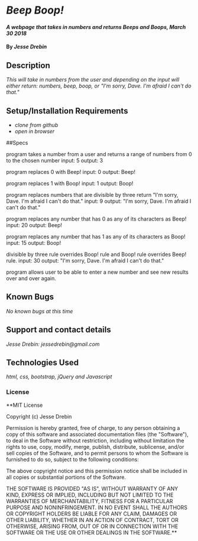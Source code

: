 # _Beep Boop!_

#### _A webpage that takes in numbers and returns Beeps and Boops, March 30 2018_

#### By _**Jesse Drebin**_

## Description

_This will take in numbers from the user and depending on the input will either return: numbers, beep, boop, or "I'm sorry, Dave. I'm afraid I can't do that."_

## Setup/Installation Requirements

* _clone from github_
* _open in browser_

##Specs

program takes a number from a user and returns a range of numbers from 0 to the chosen number
input: 5
output: 3

program replaces 0 with Beep!
input: 0
output: Beep!

program replaces 1 with Boop!
input: 1
output: Boop!

program replaces numbers that are divisible by three return "I'm sorry, Dave. I'm afraid I can't do that."
input: 9
output: "I'm sorry, Dave. I'm afraid I can't do that."

program replaces any number that has 0 as any of its characters as Beep!
input: 20
output: Beep!

program replaces any number that has 1 as any of its characters as Boop!
input: 15
output: Boop!

divisible by three rule overrides Boop! rule and Boop! rule overrides Beep! rule.
input: 30
output: "I'm sorry, Dave. I'm afraid I can't do that."

program allows user to be able to enter a new number and see new results over and over again.




## Known Bugs

_No known bugs at this time_

## Support and contact details

_Jesse Drebin: jessedrebin@gmail.com_

## Technologies Used

_html, css, bootstrap, jQuery and Javascript_

### License

**MIT License

Copyright (c) Jesse Drebin

Permission is hereby granted, free of charge, to any person obtaining a copy of this software and associated documentation files (the "Software"), to deal in the Software without restriction, including without limitation the rights to use, copy, modify, merge, publish, distribute, sublicense, and/or sell copies of the Software, and to permit persons to whom the Software is furnished to do so, subject to the following conditions:

The above copyright notice and this permission notice shall be included in all copies or substantial portions of the Software.

THE SOFTWARE IS PROVIDED "AS IS", WITHOUT WARRANTY OF ANY KIND, EXPRESS OR IMPLIED, INCLUDING BUT NOT LIMITED TO THE WARRANTIES OF MERCHANTABILITY, FITNESS FOR A PARTICULAR PURPOSE AND NONINFRINGEMENT. IN NO EVENT SHALL THE AUTHORS OR COPYRIGHT HOLDERS BE LIABLE FOR ANY CLAIM, DAMAGES OR OTHER LIABILITY, WHETHER IN AN ACTION OF CONTRACT, TORT OR OTHERWISE, ARISING FROM, OUT OF OR IN CONNECTION WITH THE SOFTWARE OR THE USE OR OTHER DEALINGS IN THE SOFTWARE.**
